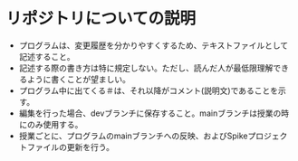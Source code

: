 # リポジトリについての説明
- プログラムは、変更履歴を分かりやすくするため、テキストファイルとして記述すること。
- 記述する際の書き方は特に規定しない。ただし、読んだ人が最低限理解できるように書くことが望ましい。
- プログラム中に出てくる＃は、それ以降がコメント(説明文)であることを示す。
- 編集を行った場合、devブランチに保存すること。mainブランチは授業の時にのみ使用する。
- 授業ごとに、プログラムのmainブランチへの反映、およびSpikeプロジェクトファイルの更新を行う。

